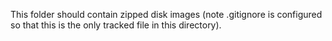 This folder should contain zipped disk images (note .gitignore is configured so that this is the only tracked file in this directory).

